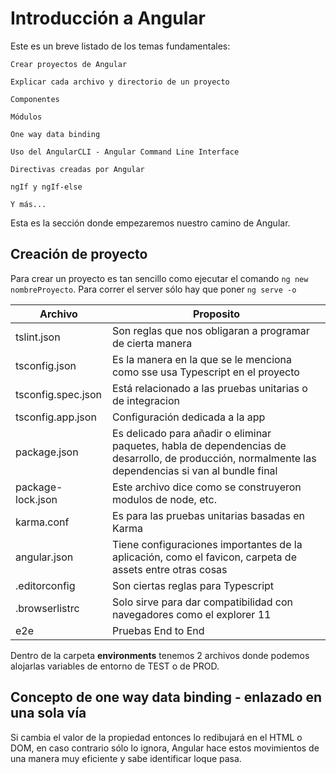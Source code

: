 # Introducción a Angular
Este es un breve listado de los temas fundamentales:

    Crear proyectos de Angular

    Explicar cada archivo y directorio de un proyecto

    Componentes

    Módulos

    One way data binding

    Uso del AngularCLI - Angular Command Line Interface

    Directivas creadas por Angular

    ngIf y ngIf-else

    Y más...

Esta es la sección donde empezaremos nuestro camino de Angular.


## Creación de proyecto

Para crear un proyecto es tan sencillo como ejecutar el comando `ng new nombreProyecto`.
Para correr el server sólo hay que poner `ng serve -o`

|Archivo|Proposito|
|--|--|
|tslint.json|Son reglas que nos obligaran a programar de cierta manera|
|tsconfig.json|Es la manera en la que se le menciona como sse usa Typescript en el proyecto|
|tsconfig.spec.json|Está relacionado a las pruebas unitarias o de integracion|
|tsconfig.app.json|Configuración dedicada a la app|
|package.json|Es delicado para añadir o eliminar paquetes, habla de dependencias de desarrollo, de producción, normalmente las dependencias si van al bundle final|
|package-lock.json|Este archivo dice como se construyeron modulos de node, etc.|
|karma.conf|Es para las pruebas unitarias basadas en Karma|
|angular.json|Tiene configuraciones importantes de la aplicación, como el favicon, carpeta de assets entre otras cosas|
|.editorconfig|Son ciertas reglas para Typescript|
|.browserlistrc| Solo sirve para dar compatibilidad con navegadores como el explorer 11|
|e2e|Pruebas End to End|


Dentro de la carpeta **environments** tenemos 2 archivos donde podemos alojarlas variables de entorno de TEST o de PROD.

## Concepto de one way data binding - enlazado en una sola vía

Si cambia el valor de la propiedad entonces lo redibujará en el HTML o DOM, en caso contrario sólo lo ignora, Angular hace estos movimientos de una manera muy eficiente y sabe identificar loque pasa.